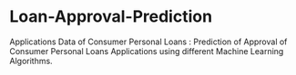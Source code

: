 # Loan-Approval-Prediction
Applications Data of Consumer Personal Loans : Prediction of Approval of Consumer Personal Loans Applications using different Machine Learning Algorithms.
